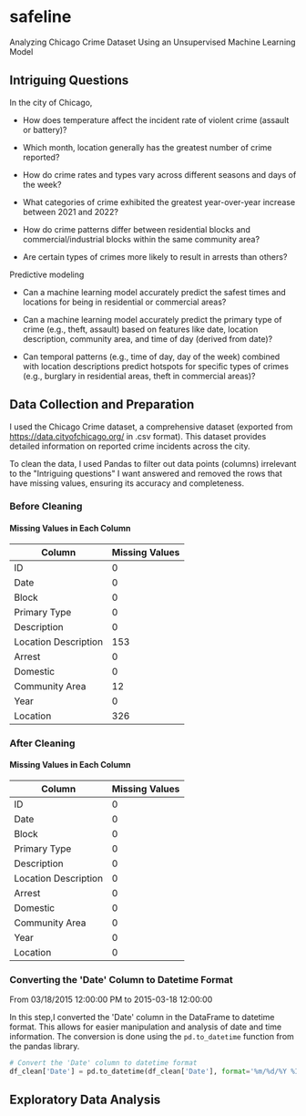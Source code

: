 # safeline
Analyzing Chicago Crime Dataset Using an Unsupervised Machine Learning Model

## Intriguing Questions

In the city of Chicago,

* How does temperature affect the incident rate of violent crime (assault or battery)?

* Which month, location generally has the greatest number of crime reported?
  
* How do crime rates and types vary across different seasons and days of the week?

* What categories of crime exhibited the greatest year-over-year increase between 2021 and 2022?

* How do crime patterns differ between residential blocks and commercial/industrial blocks within the same community area?

* Are certain types of crimes more likely to result in arrests than others?

Predictive modeling

* Can a machine learning model accurately predict the safest times and locations for being in residential or commercial areas?

* Can a machine learning model accurately predict the primary type of crime (e.g., theft, assault) based on features like date, location description, community area, and time of day (derived from date)?

* Can temporal patterns (e.g., time of day, day of the week) combined with location descriptions predict hotspots for specific types of crimes (e.g., burglary in residential areas, theft in commercial areas)?

## Data Collection and Preparation

I used the Chicago Crime dataset, a comprehensive dataset (exported from https://data.cityofchicago.org/ in .csv format). This dataset provides detailed information on reported crime incidents across the city. 

To clean the data, I used Pandas to filter out data points (columns) irrelevant to the "Intriguing questions" I want answered and removed the rows that have missing values, ensuring its accuracy and completeness. 

### Before Cleaning
#### Missing Values in Each Column

| Column                | Missing Values |
|-----------------------|----------------|
| ID                    | 0              |
| Date                  | 0              |
| Block                 | 0              |
| Primary Type          | 0              |
| Description           | 0              |
| Location Description  | 153            |
| Arrest                | 0              |
| Domestic              | 0              |
| Community Area        | 12             |
| Year                  | 0              |
| Location              | 326            |


### After Cleaning
#### Missing Values in Each Column

| Column                | Missing Values |
|-----------------------|----------------|
| ID                    | 0              |
| Date                  | 0              |
| Block                 | 0              |
| Primary Type          | 0              |
| Description           | 0              |
| Location Description  | 0              |
| Arrest                | 0              |
| Domestic              | 0              |
| Community Area        | 0              |
| Year                  | 0              |
| Location              | 0              |

### Converting the 'Date' Column to Datetime Format
From 03/18/2015 12:00:00 PM to 2015-03-18 12:00:00

In this step,I converted the 'Date' column in the DataFrame to datetime format. This allows for easier manipulation and analysis of date and time information. The conversion is done using the `pd.to_datetime` function from the pandas library.

```python
# Convert the 'Date' column to datetime format
df_clean['Date'] = pd.to_datetime(df_clean['Date'], format='%m/%d/%Y %I:%M:%S %p')
```


## Exploratory Data Analysis
